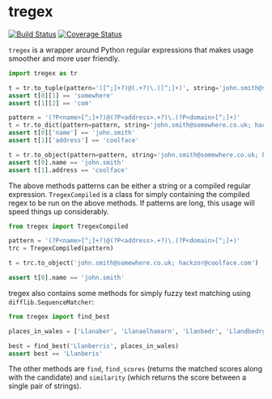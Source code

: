 # tregex
[![Build Status](https://travis-ci.org/tobiasli/tregex.svg?branch=master)](https://travis-ci.org/tobiasli/tregex) [![Coverage Status](https://coveralls.io/repos/github/tobiasli/tregex/badge.svg?branch=master)](https://coveralls.io/github/tobiasli/tregex?branch=master)

`tregex` is a wrapper around Python regular expressions that makes usage smoother and more user friendly.

```python
import tregex as tr

t = tr.to_tuple(pattern='([^;]+?)@(.+?)\.([^;]+)', string='john.smith@somewhere.co.uk; hackzor@coolface.com')
assert t[0][1] == 'somewhere'
assert t[1][2] == 'com'

pattern = '(?P<name>[^;]+?)@(?P<address>.+?)\.(?P<domain>[^;]+)'
t = tr.to_dict(pattern=pattern, string='john.smith@somewhere.co.uk; hackzor@coolface.com')
assert t[0]['name'] == 'john.smith'
assert t[1]['address'] == 'coolface'

t = tr.to_object(pattern=pattern, string='john.smith@somewhere.co.uk; hackzor@coolface.com')
assert t[0].name == 'john.smith'
assert t[1].address == 'coolface'
```

The above methods patterns can be either a string or a compiled regular expression. `TregexCompiled` is a class for simply
containing the compiled regex to be run on the above methods. If patterns are long, this usage will speed things up
considerably.

```python
from tregex import TregexCompiled

pattern = '(?P<name>[^;]+?)@(?P<address>.+?)\.(?P<domain>[^;]+)'
trc = TregexCompiled(pattern)

t = trc.to_object('john.smith@somewhere.co.uk; hackzor@coolface.com')

assert t[0].name == 'john.smith'
```

tregex also contains some methods for simply fuzzy text matching using `difflib.SequenceMatcher`:

```python
from tregex import find_best

places_in_wales = ['Llanaber', 'Llanaelhaearn', 'Llanbedr', 'Llandbedrgoch', 'Llanbedrog', 'Llanberis', 'Llandanwg', 'Llanegryn', 'Llandegwning', 'Llandeiniolen', 'Llandwrog']

best = find_best('Llanberris', places_in_wales)
assert best == 'Llanberis'
```

The other methods are `find`, `find_scores` (returns the matched scores along with the candidate) and `similarity` (which
returns the score between a single pair of strings).

